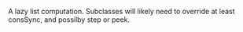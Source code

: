 A lazy list computation. Subclasses will likely need to override at least consSync, and possilby step or peek.